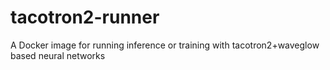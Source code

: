 # tacotron2-runner
A Docker image for running inference or training with tacotron2+waveglow based neural networks
